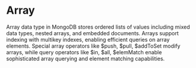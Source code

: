 # Array

Array data type in MongoDB stores ordered lists of values including mixed data types, nested arrays, and embedded documents. Arrays support indexing with multikey indexes, enabling efficient queries on array elements. Special array operators like $push, $pull, $addToSet modify arrays, while query operators like $in, $all, $elemMatch enable sophisticated array querying and element matching capabilities.